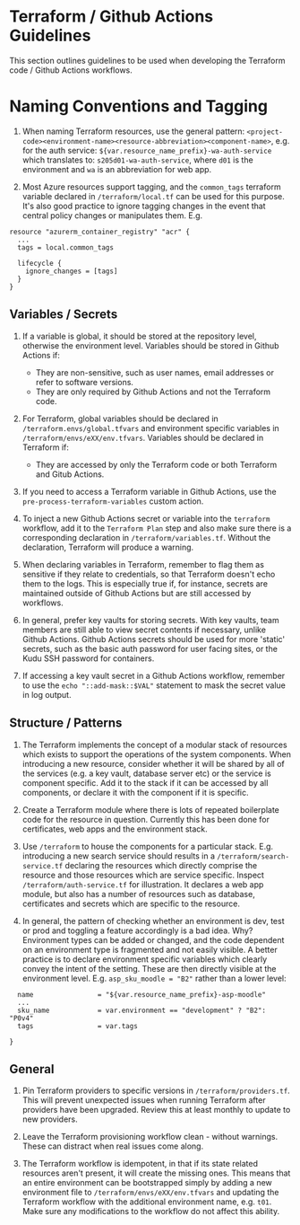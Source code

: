 # Terraform / Github Actions Guidelines

This section outlines guidelines to be used when developing the Terraform code / Github Actions workflows.

# Naming Conventions and Tagging

1. When naming Terraform resources, use the general pattern: `<project-code><environment-name><resource-abbreviation><component-name>`, e.g. for the auth service: `${var.resource_name_prefix}-wa-auth-service` which translates to: `s205d01-wa-auth-service`, where `d01` is the environment and `wa` is an abbreviation for web app.

2. Most Azure resources support tagging, and the `common_tags` terraform variable declared in `/terraform/local.tf` can be used for this purpose. It's also good practice to ignore tagging changes in the event that central policy changes or manipulates them. E.g. 

```
resource "azurerm_container_registry" "acr" {
  ...
  tags = local.common_tags

  lifecycle {
    ignore_changes = [tags]
  }
}
```

## Variables / Secrets

1. If a variable is global, it should be stored at the repository level, otherwise the environment level. Variables should be stored in Github Actions if:
   - They are non-sensitive, such as user names, email addresses or refer to software versions. 
   - They are only required by Github Actions and not the Terraform code.

2. For Terraform, global variables should be declared in `/terraform.envs/global.tfvars` and environment specific variables in `/terraform/envs/eXX/env.tfvars`. Variables should be declared in Terraform if:
   - They are accessed by only the Terraform code or both Terraform and Gitub Actions.

3. If you need to access a Terraform variable in Github Actions, use the `pre-process-terraform-variables` custom action.

4. To inject a new Github Actions secret or variable into the `terraform` workflow, add it to the `Terraform Plan` step and also make sure there is a corresponding declaration in `/terraform/variables.tf`. Without the declaration, Terraform will produce a warning.

5. When declaring variables in Terraform, remember to flag them as sensitive if they relate to credentials, so that Terraform doesn't echo them to the logs. This is especially true if, for instance, secrets are maintained outside of Github Actions but are still accessed by workflows.

6. In general, prefer key vaults for storing secrets. With key vaults, team members are still able to view secret contents if necessary, unlike Github Actions. Github Actions secrets should be used for more 'static' secrets, such as the basic auth password for user facing sites, or the Kudu SSH password for containers.

7. If accessing a key vault secret in a Github Actions workflow, remember to use the `echo "::add-mask::$VAL"` statement to mask the secret value in log output.

## Structure / Patterns

1. The Terraform implements the concept of a modular stack of resources which exists to support the operations of the system components. When introducing a new resource, consider whether it will be shared by all of the services (e.g. a key vault, database server etc) or the service is component specific. Add it to the stack if it can be accessed by all components, or declare it with the component if it is specific.
   
2. Create a Terraform module where there is lots of repeated boilerplate code for the resource in question. Currently this has been done for certificates, web apps and the environment stack.

3. Use `/terraform` to house the components for a particular stack. E.g. introducing a new search service should results in a `/terraform/search-service.tf` declaring the resources which directly comprise the resource and those resources which are service specific. Inspect `/terraform/auth-service.tf` for illustration. It declares a web app module, but also has a number of resources such as database, certificates and secrets which are specific to the resource.

4. In general, the pattern of checking whether an environment is dev, test or prod and toggling a feature accordingly is a bad idea. Why? Environment types can be added or changed, and the code dependent on an environment type is fragmented and not easily visible. A better practice is to declare environment specific variables which clearly convey the intent of the setting. These are then directly visible at the environment level. E.g. `asp_sku_moodle = "B2"` rather than a lower level:

```resource "azurerm_service_plan" "asp_moodle_app" {
  name                = "${var.resource_name_prefix}-asp-moodle"
  ...
  sku_name            = var.environment == "development" ? "B2": "P0v4"
  tags                = var.tags

}
```

## General

1. Pin Terraform providers to specific versions in `/terraform/providers.tf`. This will prevent unexpected issues when running Terraform after providers have been upgraded. Review this at least monthly to update to new providers. 

2. Leave the Terraform provisioning workflow clean - without warnings. These can distract when real issues come along.

3. The Terraform workflow is idempotent, in that if its state related resources aren't present, it will create the missing ones. This means that an entire environment can be bootstrapped simply by adding a new environment file to `/terraform/envs/eXX/env.tfvars` and updating the Terraform workflow with the additional environment name, e.g. `t01`. Make sure any modifications to the workflow do not affect this ability.
